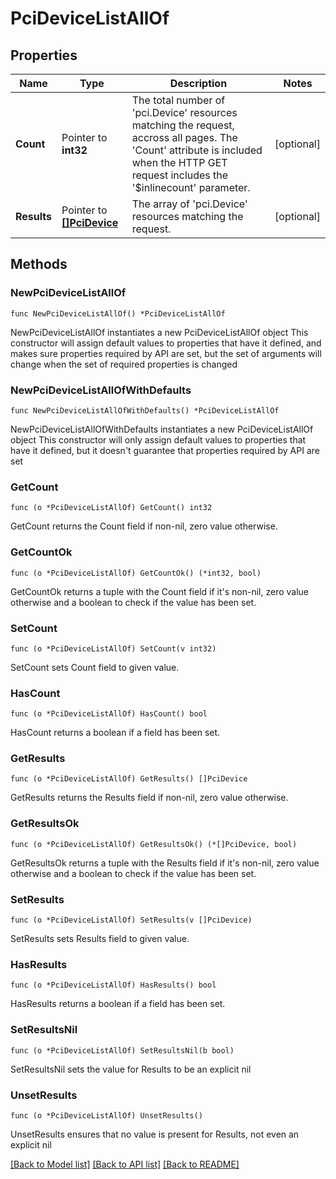 # PciDeviceListAllOf

## Properties

Name | Type | Description | Notes
------------ | ------------- | ------------- | -------------
**Count** | Pointer to **int32** | The total number of &#39;pci.Device&#39; resources matching the request, accross all pages. The &#39;Count&#39; attribute is included when the HTTP GET request includes the &#39;$inlinecount&#39; parameter. | [optional] 
**Results** | Pointer to [**[]PciDevice**](PciDevice.md) | The array of &#39;pci.Device&#39; resources matching the request. | [optional] 

## Methods

### NewPciDeviceListAllOf

`func NewPciDeviceListAllOf() *PciDeviceListAllOf`

NewPciDeviceListAllOf instantiates a new PciDeviceListAllOf object
This constructor will assign default values to properties that have it defined,
and makes sure properties required by API are set, but the set of arguments
will change when the set of required properties is changed

### NewPciDeviceListAllOfWithDefaults

`func NewPciDeviceListAllOfWithDefaults() *PciDeviceListAllOf`

NewPciDeviceListAllOfWithDefaults instantiates a new PciDeviceListAllOf object
This constructor will only assign default values to properties that have it defined,
but it doesn't guarantee that properties required by API are set

### GetCount

`func (o *PciDeviceListAllOf) GetCount() int32`

GetCount returns the Count field if non-nil, zero value otherwise.

### GetCountOk

`func (o *PciDeviceListAllOf) GetCountOk() (*int32, bool)`

GetCountOk returns a tuple with the Count field if it's non-nil, zero value otherwise
and a boolean to check if the value has been set.

### SetCount

`func (o *PciDeviceListAllOf) SetCount(v int32)`

SetCount sets Count field to given value.

### HasCount

`func (o *PciDeviceListAllOf) HasCount() bool`

HasCount returns a boolean if a field has been set.

### GetResults

`func (o *PciDeviceListAllOf) GetResults() []PciDevice`

GetResults returns the Results field if non-nil, zero value otherwise.

### GetResultsOk

`func (o *PciDeviceListAllOf) GetResultsOk() (*[]PciDevice, bool)`

GetResultsOk returns a tuple with the Results field if it's non-nil, zero value otherwise
and a boolean to check if the value has been set.

### SetResults

`func (o *PciDeviceListAllOf) SetResults(v []PciDevice)`

SetResults sets Results field to given value.

### HasResults

`func (o *PciDeviceListAllOf) HasResults() bool`

HasResults returns a boolean if a field has been set.

### SetResultsNil

`func (o *PciDeviceListAllOf) SetResultsNil(b bool)`

 SetResultsNil sets the value for Results to be an explicit nil

### UnsetResults
`func (o *PciDeviceListAllOf) UnsetResults()`

UnsetResults ensures that no value is present for Results, not even an explicit nil

[[Back to Model list]](../README.md#documentation-for-models) [[Back to API list]](../README.md#documentation-for-api-endpoints) [[Back to README]](../README.md)


